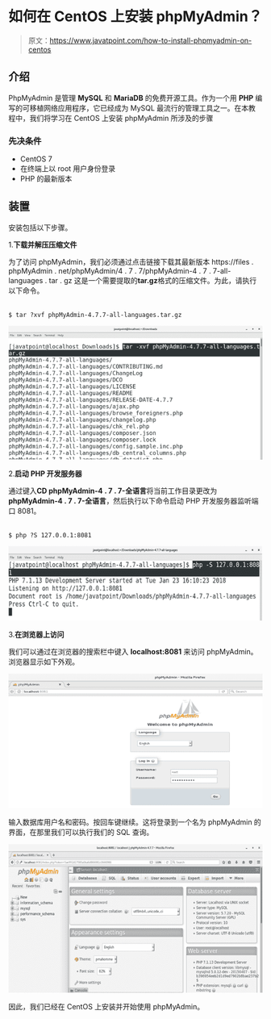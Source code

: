 # 如何在 CentOS 上安装 phpMyAdmin？

> 原文：<https://www.javatpoint.com/how-to-install-phpmyadmin-on-centos>

## 介绍

PhpMyAdmin 是管理 **MySQL** 和 **MariaDB** 的免费开源工具。作为一个用 **PHP** 编写的可移植网络应用程序，它已经成为 MySQL 最流行的管理工具之一。在本教程中，我们将学习在 CentOS 上安装 phpMyAdmin 所涉及的步骤

### 先决条件

*   CentOS 7
*   在终端上以 root 用户身份登录
*   PHP 的最新版本

## 装置

安装包括以下步骤。

1.**下载并解压压缩文件**

为了访问 phpMyAdmin，我们必须通过点击链接下载其最新版本 https://files . phpMyAdmin . net/phpMyAdmin/4 . 7 . 7/phpMyAdmin-4 . 7 . 7-all-languages . tar . gz 这是一个需要提取的**tar.gz**格式的压缩文件。为此，请执行以下命令。

```

$ tar ?xvf phpMyAdmin-4.7.7-all-languages.tar.gz 

```

![How to Install phpMyAdmin on CentOS](img/95652a4688a142b1763ed9c156cc43f4.png)

2.**启动 PHP 开发服务器**

通过键入**CD phpMyAdmin-4 . 7 . 7-全语言**将当前工作目录更改为**phpMyAdmin-4 . 7 . 7-全语言**，然后执行以下命令启动 PHP 开发服务器监听端口 8081。

```

$ php ?S 127.0.0.1:8081

```

![How to Install phpMyAdmin on CentOS 1](img/e183cc1396b9c92633c9d58244b0d5e3.png)

3.**在浏览器上访问**

我们可以通过在浏览器的搜索栏中键入 **localhost:8081** 来访问 phpMyAdmin。浏览器显示如下外观。

![How to Install phpMyAdmin on CentOS 2](img/5396e1702e4e75188ede32e13420829c.png)

输入数据库用户名和密码。按回车键继续。这将登录到一个名为 phpMyAdmin 的界面，在那里我们可以执行我们的 SQL 查询。

![How to Install phpMyAdmin on CentOS 3](img/2a435395bec38510dbf0d2ead0bfe9ff.png)

因此，我们已经在 CentOS 上安装并开始使用 phpMyAdmin。